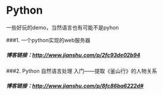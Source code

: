 # Python
一些好玩的demo，当然语言也有可能不是pyhon

###1. 一个python实现的web服务器
##### 博客链接：http://www.jianshu.com/p/2fc93de02b94

###2. Python 自然语言处理 入门——提取《釜山行》的人物关系
##### 博客链接：http://www.jianshu.com/p/8fc86ba6222d#
